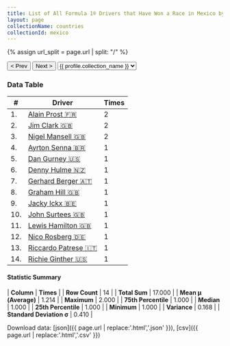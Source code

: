 ```yaml
---
title: List of All Formula 1® Drivers that Have Won a Race in Mexico by Number of Times
layout: page
collectionName: countries
collectionId: mexico
---
```


{% assign url_split = page.url | split: "/" %}
<div id="collection-navigation">
<button onclick="selector.options[selector.selectedIndex-1].value && (window.location = selector.options[selector.selectedIndex-1].value);">&lt; Prev</button>
<button onclick="selector.options[selector.selectedIndex+1].value && (window.location = selector.options[selector.selectedIndex+1].value);">Next &gt;</button>
<select id="selector" onchange="this.options[this.selectedIndex].value && (window.location = this.options[this.selectedIndex].value);">
  {% for collectionId in site.data[page.collectionName].refs %}
    {% if collectionId == page.collectionId %}
      {% assign selected = "selected" %}
    {% else %}
      {% assign selected = "" %}
    {% endif %}
    {% assign profile = site.data[page.collectionName][collectionId].profile %}
    <option value="/f1/{{ page.collectionName }}/{{ collectionId }}/{{ url_split[4] }}" {{ selected }}>{{ profile.collection_name }}</option>
  {% endfor %}
</select>
</div>

<canvas id="chart" width="400" height="180"></canvas>
<script>
var data = {
    "datasets": [
        {
            "backgroundColor": [
                "#9C8E8D",
                "#9C8E8D",
                "#9C8E8D",
                "#9C8E8D",
                "#9C8E8D",
                "#9C8E8D",
                "#9C8E8D",
                "#9C8E8D",
                "#9C8E8D",
                "#9C8E8D",
                "#9C8E8D",
                "#9C8E8D",
                "#9C8E8D",
                "#9C8E8D"
            ],
            "borderColor": [
                "#1D181E",
                "#1D181E",
                "#1D181E",
                "#1D181E",
                "#1D181E",
                "#1D181E",
                "#1D181E",
                "#1D181E",
                "#1D181E",
                "#1D181E",
                "#1D181E",
                "#1D181E",
                "#1D181E",
                "#1D181E"
            ],
            "borderWidth": 1,
            "data": [
                2.0,
                2.0,
                2.0,
                1.0,
                1.0,
                1.0,
                1.0,
                1.0,
                1.0,
                1.0,
                1.0,
                1.0,
                1.0,
                1.0
            ],
            "label": "Times"
        }
    ],
    "labels": [
        "Alain Prost",
        "Jim Clark",
        "Nigel Mansell",
        "Ayrton Senna",
        "Dan Gurney",
        "Denny Hulme",
        "Gerhard Berger",
        "Graham Hill",
        "Jacky Ickx",
        "John Surtees",
        "Lewis Hamilton",
        "Nico Rosberg",
        "Riccardo Patrese",
        "Richie Ginther"
    ]
};
var options = {
  legend: {
    display: false
  },
  scales: {
    xAxes: [{
      ticks: {
        beginAtZero: true,
        maxRotation: 180,
        display: window.innerWidth > 800
      }
    }],
    yAxes: [{
      ticks: {
        beginAtZero: true
      }
    }]
  },
  onResize: function(chart, size) {
    chart.options.scales.xAxes[0].ticks.display = size.width > 800;
  }
};
var chart = new Chart("chart", {
    data: data,
    type: 'bar',
    options: options
});
</script>



### Data Table

| # | Driver | Times |
|--|--|--|
| 1. | [Alain Prost 🇫🇷](/f1/drivers/prost) | 2 |
| 2. | [Jim Clark 🇬🇧](/f1/drivers/clark) | 2 |
| 3. | [Nigel Mansell 🇬🇧](/f1/drivers/mansell) | 2 |
| 4. | [Ayrton Senna 🇧🇷](/f1/drivers/senna) | 1 |
| 5. | [Dan Gurney 🇺🇸](/f1/drivers/gurney) | 1 |
| 6. | [Denny Hulme 🇳🇿](/f1/drivers/hulme) | 1 |
| 7. | [Gerhard Berger 🇦🇹](/f1/drivers/berger) | 1 |
| 8. | [Graham Hill 🇬🇧](/f1/drivers/hill) | 1 |
| 9. | [Jacky Ickx 🇧🇪](/f1/drivers/ickx) | 1 |
| 10. | [John Surtees 🇬🇧](/f1/drivers/surtees) | 1 |
| 11. | [Lewis Hamilton 🇬🇧](/f1/drivers/hamilton) | 1 |
| 12. | [Nico Rosberg 🇩🇪](/f1/drivers/rosberg) | 1 |
| 13. | [Riccardo Patrese 🇮🇹](/f1/drivers/patrese) | 1 |
| 14. | [Richie Ginther 🇺🇸](/f1/drivers/ginther) | 1 |

#### Statistic Summary

| **Column** | **Times** |
| **Row Count** | 14 |
| **Total Sum** | 17.000 |
| **Mean μ (Average)** | 1.214 |
| **Maximum** | 2.000 |
| **75th Percentile** | 1.000 |
| **Median** | 1.000 |
| **25th Percentile** | 1.000 |
| **Minimum** | 1.000 |
| **Variance** | 0.168 |
| **Standard Deviation σ** | 0.410 |

Download data: [json]({{ page.url | replace:'.html','.json' }}), [csv]({{ page.url | replace:'.html','.csv' }})
